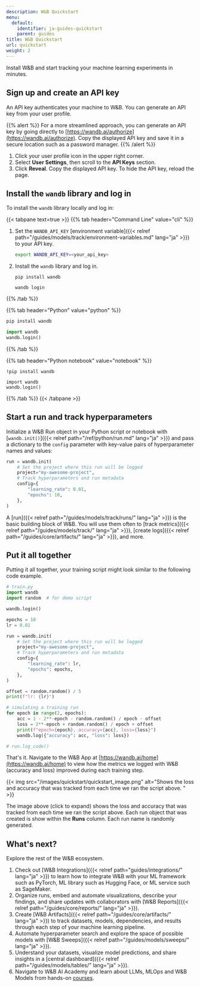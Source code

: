 ```yaml
---
description: W&B Quickstart
menu:
  default:
    identifier: ja-guides-quickstart
    parent: guides
title: W&B Quickstart
url: quickstart
weight: 2
---
```


Install W&B and start tracking your machine learning experiments in minutes.

## Sign up and create an API key

An API key authenticates your machine to W&B. You can generate an API key from your user profile.

{{% alert %}}
For a more streamlined approach, you can generate an API key by going directly to [https://wandb.ai/authorize](https://wandb.ai/authorize). Copy the displayed API key and save it in a secure location such as a password manager.
{{% /alert %}}

1. Click your user profile icon in the upper right corner.
1. Select **User Settings**, then scroll to the **API Keys** section.
1. Click **Reveal**. Copy the displayed API key. To hide the API key, reload the page.

## Install the `wandb` library and log in

To install the `wandb` library locally and log in:

{{< tabpane text=true >}}
{{% tab header="Command Line" value="cli" %}}

1. Set the `WANDB_API_KEY` [environment variable]({{< relref path="/guides/models/track/environment-variables.md" lang="ja" >}}) to your API key.

    ```bash
    export WANDB_API_KEY=<your_api_key>
    ```

1. Install the `wandb` library and log in.



    ```shell
    pip install wandb

    wandb login
    ```

{{% /tab %}}

{{% tab header="Python" value="python" %}}

```bash
pip install wandb
```
```python
import wandb
wandb.login()
```

{{% /tab %}}

{{% tab header="Python notebook" value="notebook" %}}

```notebook
!pip install wandb

import wandb
wandb.login()
```

{{% /tab %}}
{{< /tabpane >}}


## Start a run and track hyperparameters

Initialize a W&B Run object in your Python script or notebook with [`wandb.init()`]({{< relref path="/ref/python/run.md" lang="ja" >}}) and pass a dictionary to the `config` parameter with key-value pairs of hyperparameter names and values:

```python
run = wandb.init(
    # Set the project where this run will be logged
    project="my-awesome-project",
    # Track hyperparameters and run metadata
    config={
        "learning_rate": 0.01,
        "epochs": 10,
    },
)
```


A [run]({{< relref path="/guides/models/track/runs/" lang="ja" >}}) is the basic building block of W&B. You will use them often to [track metrics]({{< relref path="/guides/models/track/" lang="ja" >}}), [create logs]({{< relref path="/guides/core/artifacts/" lang="ja" >}}), and more.


## Put it all together

Putting it all together, your training script might look similar to the following code example.

```python
# train.py
import wandb
import random  # for demo script

wandb.login()

epochs = 10
lr = 0.01

run = wandb.init(
    # Set the project where this run will be logged
    project="my-awesome-project",
    # Track hyperparameters and run metadata
    config={
        "learning_rate": lr,
        "epochs": epochs,
    },
)

offset = random.random() / 5
print(f"lr: {lr}")

# simulating a training run
for epoch in range(2, epochs):
    acc = 1 - 2**-epoch - random.random() / epoch - offset
    loss = 2**-epoch + random.random() / epoch + offset
    print(f"epoch={epoch}, accuracy={acc}, loss={loss}")
    wandb.log({"accuracy": acc, "loss": loss})

# run.log_code()
```

That's it. Navigate to the W&B App at [https://wandb.ai/home](https://wandb.ai/home) to view how the metrics we logged with W&B (accuracy and loss) improved during each training step.

{{< img src="/images/quickstart/quickstart_image.png" alt="Shows the loss and accuracy that was tracked from each time we ran the script above. " >}}

The image above (click to expand) shows the loss and accuracy that was tracked from each time we ran the script above. Each run object that was created is show within the **Runs** column. Each run name is randomly generated.


## What's next?

Explore the rest of the W&B ecosystem.

1. Check out [W&B Integrations]({{< relref path="guides/integrations/" lang="ja" >}}) to learn how to integrate W&B with your ML framework such as PyTorch, ML library such as Hugging Face, or ML service such as SageMaker. 
2. Organize runs, embed and automate visualizations, describe your findings, and share updates with collaborators with [W&B Reports]({{< relref path="/guides/core/reports/" lang="ja" >}}).
2. Create [W&B Artifacts]({{< relref path="/guides/core/artifacts/" lang="ja" >}}) to track datasets, models, dependencies, and results through each step of your machine learning pipeline.
3. Automate hyperparameter search and explore the space of possible models with [W&B Sweeps]({{< relref path="/guides/models/sweeps/" lang="ja" >}}).
4. Understand your datasets, visualize model predictions, and share insights in a [central dashboard]({{< relref path="/guides/models/tables/" lang="ja" >}}).
5. Navigate to W&B AI Academy and learn about LLMs, MLOps and W&B Models from hands-on [courses](https://wandb.me/courses).